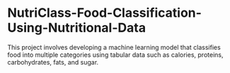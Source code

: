 # NutriClass-Food-Classification-Using-Nutritional-Data
This project involves developing a machine learning model that classifies food into multiple categories using tabular data such as calories, proteins, carbohydrates, fats, and sugar. 
